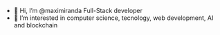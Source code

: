 - 👋 Hi, I’m @maximiranda Full-Stack developer
- 👀 I’m interested in computer science, tecnology, web development, AI and blockchain
